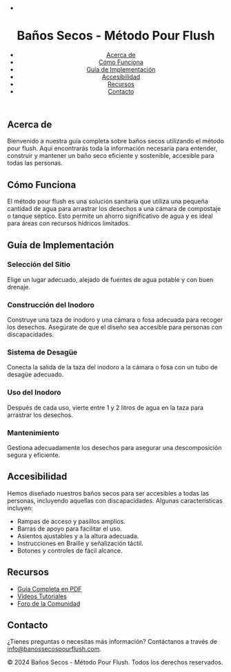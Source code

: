 - <!DOCTYPE html>
<html lang="es">
<head>
    <meta charset="UTF-8">
    <meta name="viewport" content="width=device-width, initial-scale=1.0">
    <title>Baños Secos - Método Pour Flush</title>
    <link rel="stylesheet" href="styles.css">
</head>
<body>
    <header>
        <h1>Baños Secos - Método Pour Flush</h1>
        <nav>
            <ul>
                <li><a href="#acerca-de">Acerca de</a></li>
                <li><a href="#como-funciona">Cómo Funciona</a></li>
                <li><a href="#guia-implementacion">Guía de Implementación</a></li>
                <li><a href="#accesibilidad">Accesibilidad</a></li>
                <li><a href="#recursos">Recursos</a></li>
                <li><a href="#contacto">Contacto</a></li>
            </ul>
        </nav>
    </header>
    <main>
        <section id="acerca-de">
            <h2>Acerca de</h2>
            <p>Bienvenido a nuestra guía completa sobre baños secos utilizando el método pour flush. Aquí encontrarás toda la información necesaria para entender, construir y mantener un baño seco eficiente y sostenible, accesible para todas las personas.</p>
        </section>
        <section id="como-funciona">
            <h2>Cómo Funciona</h2>
            <p>El método pour flush es una solución sanitaria que utiliza una pequeña cantidad de agua para arrastrar los desechos a una cámara de compostaje o tanque séptico. Esto permite un ahorro significativo de agua y es ideal para áreas con recursos hídricos limitados.</p>
        </section>
        <section id="guia-implementacion">
            <h2>Guía de Implementación</h2>
            <h3>Selección del Sitio</h3>
            <p>Elige un lugar adecuado, alejado de fuentes de agua potable y con buen drenaje.</p>
            <h3>Construcción del Inodoro</h3>
            <p>Construye una taza de inodoro y una cámara o fosa adecuada para recoger los desechos. Asegúrate de que el diseño sea accesible para personas con discapacidades.</p>
            <h3>Sistema de Desagüe</h3>
            <p>Conecta la salida de la taza del inodoro a la cámara o fosa con un tubo de desagüe adecuado.</p>
            <h3>Uso del Inodoro</h3>
            <p>Después de cada uso, vierte entre 1 y 2 litros de agua en la taza para arrastrar los desechos.</p>
            <h3>Mantenimiento</h3>
            <p>Gestiona adecuadamente los desechos para asegurar una descomposición segura y eficiente.</p>
        </section>
        <section id="accesibilidad">
            <h2>Accesibilidad</h2>
            <p>Hemos diseñado nuestros baños secos para ser accesibles a todas las personas, incluyendo aquellas con discapacidades. Algunas características incluyen:</p>
            <ul>
                <li>Rampas de acceso y pasillos amplios.</li>
                <li>Barras de apoyo para facilitar el uso.</li>
                <li>Asientos ajustables y a la altura adecuada.</li>
                <li>Instrucciones en Braille y señalización táctil.</li>
                <li>Botones y controles de fácil alcance.</li>
            </ul>
        </section>
        <section id="recursos">
            <h2>Recursos</h2>
            <ul>
                <li><a href="#">Guía Completa en PDF</a></li>
                <li><a href="#">Vídeos Tutoriales</a></li>
                <li><a href="#">Foro de la Comunidad</a></li>
            </ul>
        </section>
        <section id="contacto">
            <h2>Contacto</h2>
            <p>¿Tienes preguntas o necesitas más información? Contáctanos a través de <a href="mailto:info@banossecospourflush.com">info@banossecospourflush.com</a>.</p>
        </section>
    </main>
    <footer>
        <p>&copy; 2024 Baños Secos - Método Pour Flush. Todos los derechos reservados.</p>
    </footer>
</body>
</html>
